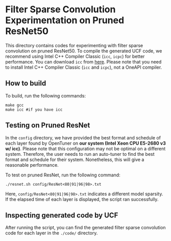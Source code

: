 # Filter Sparse Convolution Experimentation on Pruned ResNet50

This directory contains codes for experimenting with filter sparse convolution on pruned ResNet50. To compile the generated UCF code, we recommend using Intel C++ Compiler Classic (`icc`, `icpc`) for better performance. You can download `icc` from [here](https://www.intel.com/content/www/us/en/developer/tools/oneapi/dpc-compiler.html#gs.fyw7ne). Please note that you need to install Intel C++ Compiler Classic (`icc` and `icpc`), not a OneAPI compiler. 

## How to build 
To build, run the following commands:

    make gcc 
    make icc #if you have icc

## Testing on Pruned ResNet
In the `config` directory, we have provided the best format and schedule of each layer found by OpenTuner on **our system (Intel Xeon CPU E5-2680 v3 w/ icc)**. Please note that this configuration may not be optimal on a different system. Therefore, the user needs to run an auto-tuner to find the best format and schedule for their system. Nonetheless, this will give a reasonable performance.

To test on pruned ResNet, run the following command:

    ./resnet.sh config/ResNet<80|91|96|98>.txt 

Here, `config/ResNet<80|91|96|98>.txt` indicates a different model sparsity. If the elapsed time of each layer is displayed, the script ran successfully.

## Inspecting generated code by UCF
After running the script, you can find the generated filter sparse convolution code for each layer in the `./code/` directory.
